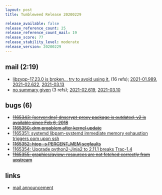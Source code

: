 ```yaml
---
layout: post
title: Tumbleweed Release 20200229

release_available: false
release_reference_count: 25
release_reference_count_mail: 19
release_score: 77
release_stability_level: moderate
release_version: 20200229
---
```


## mail (2:19)

- [libzypp-17.23.0 is broken... try to avoid using it.](https://lists.opensuse.org/opensuse-factory/2020-03/msg00013.html) (16 refs); [2021-01.989](https://github.com/boombatower/tumbleweed-review/issues/10), [2021-02.622](https://github.com/boombatower/tumbleweed-review/issues/10), [2021-03.13](https://github.com/boombatower/tumbleweed-review/issues/10)
- [no summary given](https://github.com/boombatower/tumbleweed-review/issues/10) (3 refs); [2021-02.619](https://github.com/boombatower/tumbleweed-review/issues/10), [2021-03.10](https://github.com/boombatower/tumbleweed-review/issues/10)

## bugs (6)

<!--more-->

- ~~[1165343: \[server:dns\] dnscrypt-proxy package is outdated, v2 is available since Feb 6, 2018](https://bugzilla.opensuse.org/show_bug.cgi?id=1165343)~~
- ~~[1165350: drm propblem after kernel update](https://bugzilla.opensuse.org/show_bug.cgi?id=1165350)~~
- [1165351: systemd libpam-systemd immediate memory exhaustion triggers oom upon ssh](https://bugzilla.opensuse.org/show_bug.cgi?id=1165351)
- ~~[1165352: htop -s PERCENT_MEM segfaults](https://bugzilla.opensuse.org/show_bug.cgi?id=1165352)~~
- [1165354: Upgrade python2-Jinja2 to 2.11.1 breaks Trac-1.4](https://bugzilla.opensuse.org/show_bug.cgi?id=1165354)
- ~~[1165355: graphics/qview: resources are not fetched correctly from upstream](https://bugzilla.opensuse.org/show_bug.cgi?id=1165355)~~



## links

- [mail announcement](https://github.com/boombatower/tumbleweed-review/issues/10)
